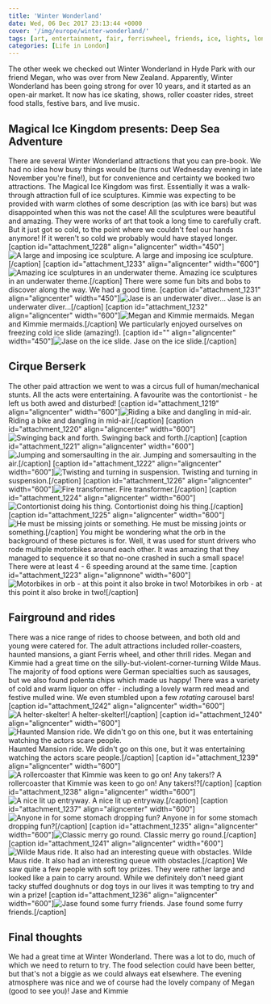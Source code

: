 ```yaml
---
title: 'Winter Wonderland'
date: Wed, 06 Dec 2017 23:13:44 +0000
cover: '/img/europe/winter-wonderland/'
tags: [art, entertainment, fair, ferriswheel, friends, ice, lights, londonlife, market, park, rides, rollercoaster, weather]
categories: [Life in London]
---
```


The other week we checked out Winter Wonderland in Hyde Park with our friend Megan, who was over from New Zealand. Apparently, Winter Wonderland has been going strong for over 10 years, and it started as an open-air market. It now has ice skating, shows, roller coaster rides, street food stalls, festive bars, and live music.

Magical Ice Kingdom presents: Deep Sea Adventure
------------------------------------------------

There are several Winter Wonderland attractions that you can pre-book. We had no idea how busy things would be (turns out Wednesday evening in late November you're fine!), but for convenience and certainty we booked two attractions. The Magical Ice Kingdom was first. Essentially it was a walk-through attraction full of ice sculptures. Kimmie was expecting to be provided with warm clothes of some description (as with ice bars) but was disappointed when this was not the case! All the sculptures were beautiful and amazing. They were works of art that took a long time to carefully craft. But it just got so cold, to the point where we couldn't feel our hands anymore! If it weren't so cold we probably would have stayed longer. \[caption id="attachment_1228" align="aligncenter" width="450"\]![A large and imposing ice sculpture.](http://coupleofkiwis.com/wp-content/uploads/2017/11/ice-scupture-e1511943280190-450x600.jpeg) A large and imposing ice sculpture.\[/caption\] \[caption id="attachment_1233" align="aligncenter" width="600"\]![Amazing ice sculptures in an underwater theme.](http://coupleofkiwis.com/wp-content/uploads/2017/11/Magical-Ice-600x450.jpeg) Amazing ice sculptures in an underwater theme.\[/caption\] There were some fun bits and bobs to discover along the way. We had a good time. \[caption id="attachment_1231" align="aligncenter" width="450"\]![Jase is an underwater diver...](http://coupleofkiwis.com/wp-content/uploads/2017/11/Magical-Ice-1-e1511999287299-450x600.jpeg) Jase is an underwater diver...\[/caption\] \[caption id="attachment_1232" align="aligncenter" width="600"\]![Megan and Kimmie mermaids.](http://coupleofkiwis.com/wp-content/uploads/2017/11/Magical-Ice-2-600x450.jpeg) Megan and Kimmie mermaids.\[/caption\] We particularly enjoyed ourselves on freezing cold ice slide (amazing!). \[caption id="" align="aligncenter" width="450"\]![Jase on the ice slide.](http://coupleofkiwis.com/wp-content/uploads/2017/11/jase-ice-slide-e1511943179332-450x600.jpeg) Jase on the ice slide.\[/caption\]

Cirque Berserk
--------------

The other paid attraction we went to was a circus full of human/mechanical stunts. All the acts were entertaining. A favourite was the contortionist - he left us both awed and disturbed! \[caption id="attachment_1219" align="aligncenter" width="600"\]![Riding a bike and dangling in mid-air.](http://coupleofkiwis.com/wp-content/uploads/2017/11/cirque-du-berserk-2-600x450.jpeg) Riding a bike and dangling in mid-air.\[/caption\] \[caption id="attachment_1220" align="aligncenter" width="600"\]![Swinging back and forth.](http://coupleofkiwis.com/wp-content/uploads/2017/11/cirque-du-berserk-3-600x450.jpeg) Swinging back and forth.\[/caption\] \[caption id="attachment_1221" align="aligncenter" width="600"\]![Jumping and somersaulting in the air.](http://coupleofkiwis.com/wp-content/uploads/2017/11/cirque-du-berserk-4-600x450.jpeg) Jumping and somersaulting in the air.\[/caption\] \[caption id="attachment_1222" align="aligncenter" width="600"\]![Twisting and turning in suspension.](http://coupleofkiwis.com/wp-content/uploads/2017/11/cirque-du-berserk-5-600x450.jpeg) Twisting and turning in suspension.\[/caption\] \[caption id="attachment_1226" align="aligncenter" width="600"\]![Fire transformer.](http://coupleofkiwis.com/wp-content/uploads/2017/11/cirque-du-berserk-600x450.jpeg) Fire transformer.\[/caption\] \[caption id="attachment_1224" align="aligncenter" width="600"\]![Contortionist doing his thing.](http://coupleofkiwis.com/wp-content/uploads/2017/11/cirque-du-berserk-7-600x450.jpeg) Contortionist doing his thing.\[/caption\] \[caption id="attachment_1225" align="aligncenter" width="600"\]![He must be missing joints or something. ](http://coupleofkiwis.com/wp-content/uploads/2017/11/cirque-du-berserk-8-600x450.jpeg) He must be missing joints or something.\[/caption\] You might be wondering what the orb in the background of these pictures is for. Well, it was used for stunt drivers who rode multiple motorbikes around each other. It was amazing that they managed to sequence it so that no-one crashed in such a small space! There were at least 4 - 6 speeding around at the same time. \[caption id="attachment_1223" align="alignnone" width="600"\]![Motorbikes in orb - at this point it also broke in two!](http://coupleofkiwis.com/wp-content/uploads/2017/11/cirque-du-berserk-6-600x450.jpeg) Motorbikes in orb - at this point it also broke in two!\[/caption\]

Fairground and rides
--------------------

There was a nice range of rides to choose between, and both old and young were catered for. The adult attractions included roller-coasters, haunted mansions, a giant Ferris wheel, and other thrill rides. Megan and Kimmie had a great time on the silly-but-violent-corner-turning Wilde Maus. The majority of food options were German specialties such as sausages, but we also found polenta chips which made us happy! There was a variety of cold and warm liquor on offer - including a lovely warm red mead and festive mulled wine. We even stumbled upon a few _rotating_ carousel bars! \[caption id="attachment_1242" align="aligncenter" width="600"\]![A helter-skelter!](http://coupleofkiwis.com/wp-content/uploads/2017/11/wonderland-600x450.jpeg) A helter-skelter!\[/caption\] \[caption id="attachment_1240" align="aligncenter" width="600"\]![Haunted Mansion ride. We didn't go on this one, but it was entertaining watching the actors scare people.](http://coupleofkiwis.com/wp-content/uploads/2017/11/wonderland-haunted-mansion-600x450.jpeg) Haunted Mansion ride. We didn't go on this one, but it was entertaining watching the actors scare people.\[/caption\] \[caption id="attachment_1239" align="aligncenter" width="600"\]![A rollercoaster that Kimmie was keen to go on! Any takers!?](http://coupleofkiwis.com/wp-content/uploads/2017/11/wonderland-coaster-600x450.jpeg) A rollercoaster that Kimmie was keen to go on! Any takers!?\[/caption\] \[caption id="attachment_1238" align="aligncenter" width="600"\]![A nice lit up entryway.](http://coupleofkiwis.com/wp-content/uploads/2017/11/wonderland-5-600x450.jpeg) A nice lit up entryway.\[/caption\] \[caption id="attachment_1237" align="aligncenter" width="600"\]![Anyone in for some stomach dropping fun?](http://coupleofkiwis.com/wp-content/uploads/2017/11/wonderland-4-600x450.jpeg) Anyone in for some stomach dropping fun?\[/caption\] \[caption id="attachment_1235" align="aligncenter" width="600"\]![Classic merry go round.](http://coupleofkiwis.com/wp-content/uploads/2017/11/wonderland-2-600x450.jpeg) Classic merry go round.\[/caption\] \[caption id="attachment_1241" align="aligncenter" width="600"\]![Wilde Maus ride. It also had an interesting queue with obstacles. ](http://coupleofkiwis.com/wp-content/uploads/2017/11/wonderland-wilde-maus-600x450.jpeg) Wilde Maus ride. It also had an interesting queue with obstacles.\[/caption\] We saw quite a few people with soft toy prizes. They were rather large and looked like a pain to carry around. While we definitely don't need giant tacky stuffed doughnuts or dog toys in our lives it was tempting to try and win a prize! \[caption id="attachment_1236" align="aligncenter" width="600"\]![Jase found some furry friends.](http://coupleofkiwis.com/wp-content/uploads/2017/11/wonderland-3-600x450.jpeg) Jase found some furry friends.\[/caption\]

Final thoughts
--------------

We had a great time at Winter Wonderland. There was a lot to do, much of which we need to return to try. The food selection could have been better, but that's not a biggie as we could always eat elsewhere. The evening atmosphere was nice and we of course had the lovely company of Megan (good to see you)! Jase and Kimmie